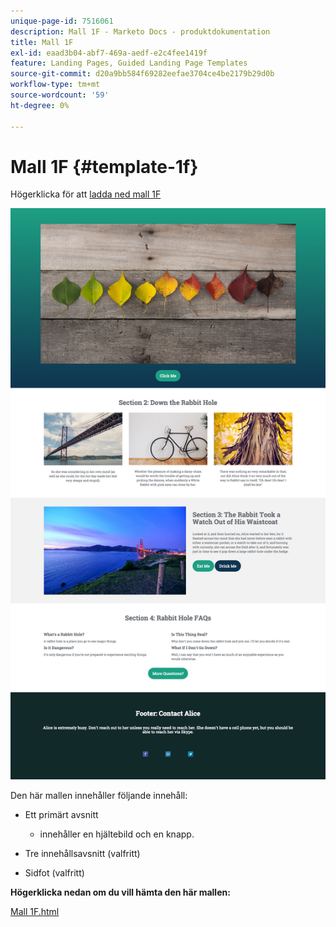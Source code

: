 ```yaml
---
unique-page-id: 7516061
description: Mall 1F - Marketo Docs - produktdokumentation
title: Mall 1F
exl-id: eaad3b04-abf7-469a-aedf-e2c4fee1419f
feature: Landing Pages, Guided Landing Page Templates
source-git-commit: d20a9bb584f69282eefae3704ce4be2179b29d0b
workflow-type: tm+mt
source-wordcount: '59'
ht-degree: 0%

---
```


# Mall 1F {#template-1f}

Högerklicka för att [ladda ned mall 1F](https://experienceleague.adobe.com/landing/marketo/lp-templates/template-1f.html)

![](assets/image2015-5-29-9-3a9-3a19.png)

Den här mallen innehåller följande innehåll:

* Ett primärt avsnitt

   * innehåller en hjältebild och en knapp.

* Tre innehållsavsnitt (valfritt)
* Sidfot (valfritt)

**Högerklicka nedan om du vill hämta den här mallen:**

[Mall 1F.html](https://experienceleague.adobe.com/landing/marketo/lp-templates/template-1f.html)
